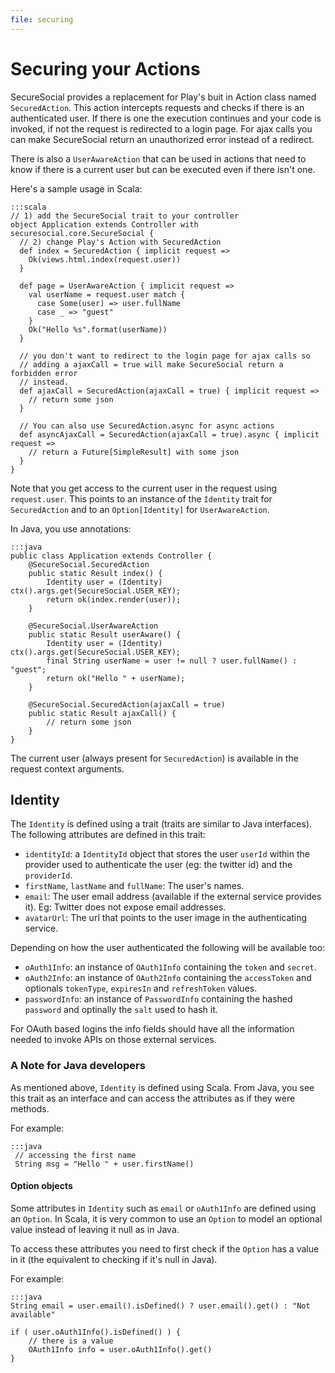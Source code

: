```yaml
---
file: securing
---
```

# Securing your Actions

SecureSocial provides a replacement for Play's buit in Action class named `SecuredAction`. This action intercepts requests and checks if there is an authenticated user.  If there is one the execution continues and your code is invoked, if not the request is redirected to a login page.  For ajax calls you can make SecureSocial return an unauthorized error instead of a redirect.

There is also a `UserAwareAction` that can be used in actions that need to know if there is a current user but can be executed even if there isn't one.

Here's a sample usage in Scala:
	
	:::scala
	// 1) add the SecureSocial trait to your controller
	object Application extends Controller with securesocial.core.SecureSocial {
	  // 2) change Play's Action with SecuredAction
	  def index = SecuredAction { implicit request =>
	    Ok(views.html.index(request.user))
	  }

	  def page = UserAwareAction { implicit request =>
	    val userName = request.user match {
	      case Some(user) => user.fullName
	      case _ => "guest"
	    }
	    Ok("Hello %s".format(userName))
	  }

	  // you don't want to redirect to the login page for ajax calls so
	  // adding a ajaxCall = true will make SecureSocial return a forbidden error
	  // instead.
	  def ajaxCall = SecuredAction(ajaxCall = true) { implicit request =>
	    // return some json
	  }

	  // You can also use SecuredAction.async for async actions
	  def asyncAjaxCall = SecuredAction(ajaxCall = true).async { implicit request =>
	    // return a Future[SimpleResult] with some json
	  }
	}
	
Note that you get access to the current user in the request using `request.user`.  This points to an instance of the `Identity` trait for `SecuredAction` and to an `Option[Identity]` for `UserAwareAction`.

In Java, you use annotations:

	:::java
	public class Application extends Controller {
	    @SecureSocial.SecuredAction
	    public static Result index() {
	        Identity user = (Identity) ctx().args.get(SecureSocial.USER_KEY);
	        return ok(index.render(user));
	    }

	    @SecureSocial.UserAwareAction
	    public static Result userAware() {
	        Identity user = (Identity) ctx().args.get(SecureSocial.USER_KEY);
	        final String userName = user != null ? user.fullName() : "guest";
	        return ok("Hello " + userName);
	    }

	    @SecureSocial.SecuredAction(ajaxCall = true)
	    public static Result ajaxCall() {
	        // return some json
	    }
	}

The current user (always present for `SecuredAction`) is available in the request context arguments.

## Identity

The `Identity` is defined using a trait (traits are similar to Java interfaces). The following attributes are defined in this trait:

- `identityId`: a `IdentityId` object that stores the user `userId` within the provider used to authenticate the user (eg: the twitter id) and the `providerId`. 
- `firstName`, `lastName` and `fullName`: The user's names.
- `email`: The user email address (available if the external service provides it). Eg: Twitter does not expose email addresses.
- `avatarUrl`: The url that points to the user image in the authenticating service.

Depending on how the user authenticated the following will be available too:

- `oAuth1Info`: an instance of `OAuth1Info` containing the `token` and `secret`.
- `oAuth2Info`: an instance of `OAuth2Info` containing the `accessToken` and optionals `tokenType`, `expiresIn` and `refreshToken` values.
- `passwordInfo`: an instance of `PasswordInfo` containing the hashed `password` and optinally the `salt` used to hash it.

For OAuth based logins the info fields should have all the information needed to invoke APIs on those external services.

### A Note for Java developers

As mentioned above, `Identity` is defined using Scala.  From Java, you see this trait as an interface and can access the attributes as if they were methods.

For example:

	:::java	
	 // accessing the first name 
	 String msg = "Hello " + user.firstName()  
	 

#### Option objects

Some attributes in `Identity` such as `email` or `oAuth1Info` are defined using an `Option`.  In Scala, it is very common to use an `Option` to model an optional value instead of leaving it null as in Java.

To access these attributes you need to first check if the `Option` has a value in it (the equivalent to checking if it's null in Java).  

For example:

	:::java
	String email = user.email().isDefined() ? user.email().get() : "Not available"

	if ( user.oAuth1Info().isDefined() ) {
		// there is a value 
		OAuth1Info info = user.oAuth1Info().get()
	}
